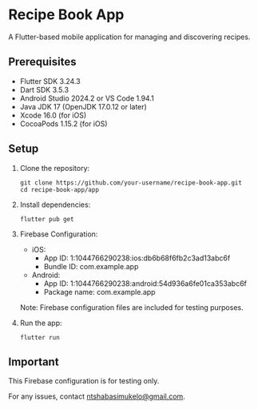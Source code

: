 # Recipe Book App

A Flutter-based mobile application for managing and discovering recipes.

## Prerequisites

- Flutter SDK 3.24.3
- Dart SDK 3.5.3
- Android Studio 2024.2 or VS Code 1.94.1
- Java JDK 17 (OpenJDK 17.0.12 or later)
- Xcode 16.0 (for iOS)
- CocoaPods 1.15.2 (for iOS)

## Setup

1. Clone the repository:
   ```
   git clone https://github.com/your-username/recipe-book-app.git
   cd recipe-book-app/app
   ```

2. Install dependencies:
   ```
   flutter pub get
   ```

3. Firebase Configuration:
   - iOS:
     - App ID: 1:1044766290238:ios:db6b68f6fb2c3ad13abc6f
     - Bundle ID: com.example.app
   - Android:
     - App ID: 1:1044766290238:android:54d936a6fe01ca353abc6f
     - Package name: com.example.app

   Note: Firebase configuration files are included for testing purposes.

4. Run the app:
   ```
   flutter run
   ```

## Important

This Firebase configuration is for testing only.

For any issues, contact ntshabasimukelo@gmail.com.
